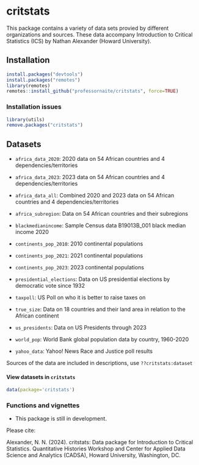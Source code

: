 # critstats

This package contains a variety of data sets provied by different organizations and sources. These data accompany Introduction to Critical Statistics (ICS) by Nathan Alexander (Howard University).

## Installation

```R
install.packages("devtools")
install.packages("remotes")
library(remotes)
remotes::install_github("professornaite/critstats", force=TRUE)
```

### Installation issues

```R
library(utils)
remove.packages("critstats")
```

## Datasets

*  `africa_data_2020`: 2020 data on 54 African countries and 4 dependencies/territories

* `africa_data_2023`:	2023 data on 54 African countries and 4 dependencies/territories

* `africa_data_all`: Combined 2020 and 2023 data on 54 African countries and 4 dependencies/territories

* `africa_subregion`:	Data on 54 African countries and their subregions

* `blackmedianincome`: Sample Census data B19013B_001 black median income 2020

* `continents_pop_2010`: 2010 continental populations

* `continents_pop_2021`: 2021 continental populations

* `continents_pop_2023`: 2023 continental populations

* `presidential_elections`: Data on US presidential elections by democratic vote since 1932

* `taxpoll`: US Poll on who it is better to raise taxes on

* `true_size`: Data on 18 countries and their land area in relation to the African continent

* `us_presidents`: Data on US Presidents through 2023

* `world_pop`: World Bank global population data by country, 1960-2020

* `yahoo_data`:	Yahoo! News Race and Justice poll results

Sources of the data are included in descriptions, use `??critstats:dataset`

#### View datasets in `critstats`

```R
data(package='critstats')
```


### Functions and vignettes

* This package is still in development. 

Please cite:

Alexander, N. N. (2024). critstats: Data package for Introduction to Critical Statistics. Quantitative Histories Workshop and Center for Applied Data Science and Analytics (CADSA), Howard University, Washington, DC.

